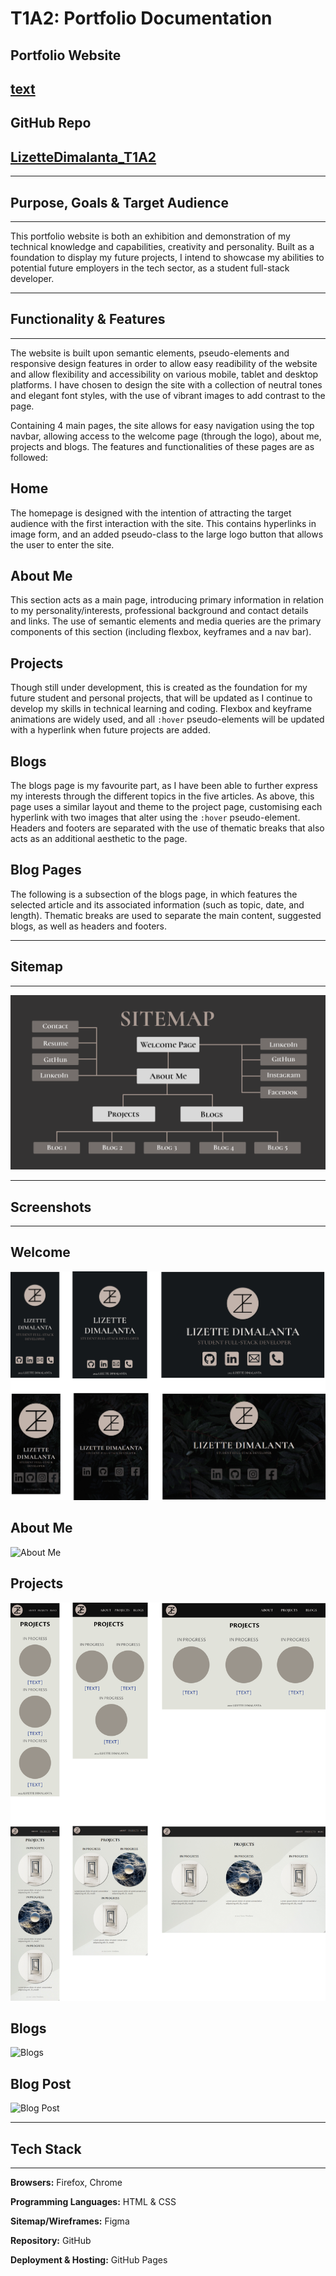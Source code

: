 # **T1A2**: Portfolio Documentation

## Portfolio Website

## [text](link)

## GitHub Repo

## [LizetteDimalanta_T1A2](https://github.com/Lizette-Dimalanta/LizetteDimalanta_T1A2)

-----

## **Purpose, Goals & Target Audience**

-----
This portfolio website is both an exhibition and demonstration of my technical knowledge and capabilities, creativity and personality. Built as a foundation to display my future projects, I intend to showcase my abilities to potential future employers in the tech sector, as a student full-stack developer.

-----

## **Functionality & Features**

-----
The website is built upon semantic elements, pseudo-elements and responsive design features in order to allow easy readibility of the website and allow flexibility and accessibility on various mobile, tablet and desktop platforms. I have chosen to design the site with a collection of neutral tones and elegant font styles, with the use of vibrant images to add contrast to the page.

Containing 4 main pages, the site allows for easy navigation using the top navbar, allowing access to the welcome page (through the logo), about me, projects and blogs. The features and functionalities of these pages are as followed:

## Home

The homepage is designed with the intention of attracting the target audience with the first interaction with the site. This contains hyperlinks in image form, and an added pseudo-class to the large logo button that allows the user to enter the site.

## About Me

This section acts as a main page, introducing primary information in relation to my personality/interests, professional background and contact details and links. The use of semantic elements and media queries are the primary components of this section (including flexbox, keyframes and a nav bar).

## Projects

Though still under development, this is created as the foundation for my future student and personal projects, that will be updated as I continue to develop my skills in technical learning and coding. Flexbox and keyframe animations are widely used, and all `:hover` pseudo-elements will be updated with a hyperlink when future projects are added.

## Blogs

The blogs page is my favourite part, as I have been able to further express my interests through the different topics in the five articles. As above, this page uses a similar layout and theme to the project page, customising each hyperlink with two images that alter using the `:hover` pseudo-element. Headers and footers are separated with the use of thematic breaks that also acts as an additional aesthetic to the page.

## Blog Pages

The following is a subsection of the blogs page, in which features the selected article and its associated information (such as topic, date, and length). Thematic breaks are used to separate the main content, suggested blogs, as well as headers and footers.

-----

## **Sitemap**

-----

![Sitemap](docs/Sitemap.png)

-----

## **Screenshots**

-----

## Welcome

![Welcome](docs/Welcome.png)

## About Me

![About Me](docs/About%20Me.png)

## Projects

![Projects](docs/Projects.png)

## Blogs

![Blogs](docs/Blogs.png)

## Blog Post

![Blog Post](docs/Blog%20Post.png)

-----

## **Tech Stack**

-----

**Browsers:** Firefox, Chrome

**Programming Languages:** HTML & CSS

**Sitemap/Wireframes:** Figma

**Repository:** GitHub

**Deployment & Hosting:** GitHub Pages
